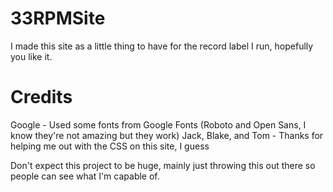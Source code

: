 # 33RPMSite
I made this site as a little thing to have for the record label I run, hopefully you like it.

# Credits
Google - Used some fonts from Google Fonts (Roboto and Open Sans, I know they're not amazing but they work)
Jack, Blake, and Tom - Thanks for helping me out with the CSS on this site, I guess

Don't expect this project to be huge, mainly just throwing this out there so people can see what I'm capable of.
